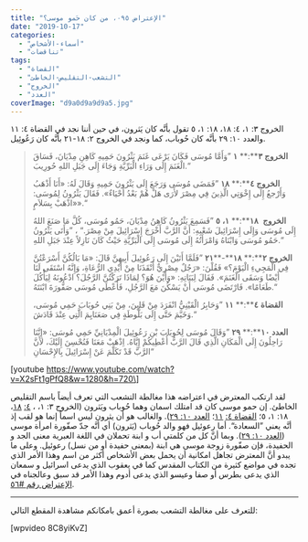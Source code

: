 ```yaml
---
title: "الإعتراض ٠٩٥، من كان حَمو موسى؟"
date: "2019-10-17"
categories: 
  - "أسماء-الأشخاص"
  - "تناقضات"
tags: 
  - "القضاة"
  - "التشعب-التقليص-الخاطئ"
  - "الخروج"
  - "العدد"
coverImage: "d9a0d9a9d9a5.jpg"
---
```


الخروج ٣: ١، ٤: ١٨، ١٨: ١، ٥ تقول بأنَّه كان يَثرون، في حين أننا نجد في القضاة ٤: ١١ والعدد ١٠: ٢٩ بأنَّه كان حُوباب، كما ونجد في الخروج ٢: ١٨\-٢١ بأنَّه كان رَعُوئِيل.

> **الخروج** **٣****:** **١** ”وَأَمَّا مُوسَى فَكَانَ يَرْعَى غَنَمَ يَثْرُونَ حَمِيهِ كَاهِنِ مِدْيَانَ، فَسَاقَ الْغَنَمَ إِلَى وَرَاءِ الْبَرِّيَّةِ وَجَاءَ إِلَى جَبَلِ اللهِ حُورِيبَ.“
> 
> **الخروج** **٤****:** **١٨** ”فَمَضَى مُوسَى وَرَجَعَ إِلَى يَثْرُونَ حَمِيهِ وَقَالَ لَهُ: «أَنَا أَذْهَبُ وَأَرْجعُ إِلَى إِخْوَتِي الَّذِينَ فِي مِصْرَ لأَرَى هَلْ هُمْ بَعْدُ أَحْيَاءٌ». فَقَالَ يَثْرُونُ لِمُوسَى: «اذْهَبْ بِسَلاَمٍ».“
> 
> **الخروج**  **١٨****:** **١،** **٥** ”فَسَمِعَ يَثْرُونُ كَاهِنُ مِدْيَانَ، حَمُو مُوسَى، كُلَّ مَا صَنَعَ اللهُ إِلَى مُوسَى وَإِلَى إِسْرَائِيلَ شَعْبِهِ: أَنَّ الرَّبَّ أَخْرَجَ إِسْرَائِيلَ مِنْ مِصْرَ.“ ، ”وَأَتَى يَثْرُونُ حَمُو مُوسَى وَابْنَاهُ وَامْرَأَتُهُ إِلَى مُوسَى إِلَى الْبَرِّيَّةِ حَيْثُ كَانَ نَازِلاً عِنْدَ جَبَلِ اللهِ.“
> 
> **الخروج** **٢****:** **١٨****\-****٢١** ”فَلَمَّا أَتَيْنَ إِلَى رَعُوئِيلَ أَبِيهِنَّ قَالَ: «مَا بَالُكُنَّ أَسْرَعْتُنَّ فِي الْمَجِيءِ الْيَوْمَ؟» فَقُلْنَ: «رَجُلٌ مِصْرِيٌّ أَنْقَذَنَا مِنْ أَيْدِي الرُّعَاةِ، وَإِنَّهُ اسْتَقَى لَنَا أَيْضًا وَسَقَى الْغَنَمَ». فَقَالَ لِبَنَاتِهِ: «وَأَيْنَ هُوَ؟ لِمَاذَا تَرَكْتُنَّ الرَّجُلَ؟ ادْعُونَهُ لِيَأْكُلَ طَعَامًا». فَارْتَضَى مُوسَى أَنْ يَسْكُنَ مَعَ الرَّجُلِ، فَأَعْطَى مُوسَى صَفُّورَةَ ابْنَتَهُ.“
> 
> **القضاة** **٤****:** **١١** ”وَحَابِرُ الْقَيْنِيُّ انْفَرَدَ مِنْ قَايِنَ، مِنْ بَنِي حُوبَابَ حَمِي مُوسَى، وَخَيَّمَ حَتَّى إِلَى بَلُّوطَةٍ فِي صَعَنَايِمَ الَّتِي عِنْدَ قَادَشَ.“
> 
> **العدد** **١٠****:** **٢٩** ”وَقَالَ مُوسَى لِحُوبَابَ بْنِ رَعُوئِيلَ الْمِدْيَانِيِّ حَمِي مُوسَى: «إِنَّنَا رَاحِلُونَ إِلَى الْمَكَانِ الَّذِي قَالَ الرَّبُّ أُعْطِيكُمْ إِيَّاهُ. اِذْهَبْ مَعَنَا فَنُحْسِنَ إِلَيْكَ، لأَنَّ الرَّبَّ قَدْ تَكَلَّمَ عَنْ إِسْرَائِيلَ بِالإِحْسَانِ“

\[youtube https://www.youtube.com/watch?v=X2sFt1gPfQ8&w=1280&h=720\]

لقد ارتكب المعترض في اعتراضه هذا مغالطة التشعب التي تعرف أيضاً باسم التقليص الخاطئ. إن حمو موسى كان قد امتلك اسمان وهما حُوباب ويَثرون (الخروج ٣: ١، ، [٤:](https://biblia.com/books/ar-vandyke/ex4.18) [١٨](https://biblia.com/books/ar-vandyke/ex4.18)، ١٨: ١، ٥؛ [القضاة ٤:](https://biblia.com/books/ar-vandyke/jdg4.11) [١١](https://biblia.com/books/ar-vandyke/jdg4.11)؛ [العدد ١٠: ٢٩](https://biblia.com/books/ar-vandyke/nu10.29)). والغالب هو أن يثرون ليس اسماً إنما هو لقب إذ أنَّه يعني ”السعادة“. أما رعوئيل فهو والد حُوباب (يَثرون) أي أنَّه جدّ صفّورة امرأة موسى ([العدد ١٠: ٢٩](https://biblia.com/books/ar-vandyke/nu10.29)). وبما أنَّ كل من كلمتي أب و ابنة تحملان في اللغة العبرية معنى الجد و الحفيدة، فإن صفّورة زوجة موسى هي ابنة (بمعنى حفيدة أو من نسل) رعوئيل. وعلى ما يبدو أنَّ المعترض تجاهل امكانية أن يحمل بعض الأشخاص أكثر من اسم وهذا الأمر الذي تجده في مواضع كثيرة من الكتاب المقدس كما في يعقوب الذي يدعى اسرائيل و سمعان الذي يدعى بطرس أو صفا وعيسو الذي يدعى أدوم وهذا الأمر قد سبق وعالجناه في [الإعتراض رقم #٥٦](http://reasonofhope.com/2019/03/27/objetion056/).

* * *

للتعرف على مغالطة التشعب بصورة أعمق بامكانكم مشاهدة المقطع التالي:

\[wpvideo 8C8yiKvZ\]
